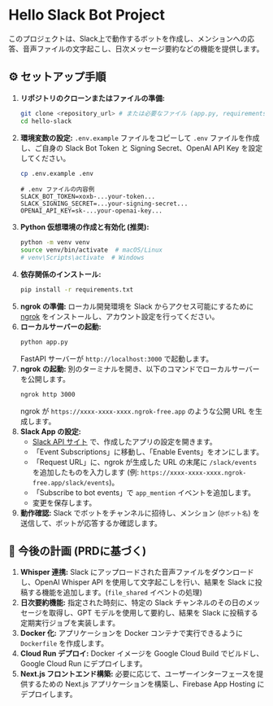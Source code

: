 # Hello Slack Bot Project

このプロジェクトは、Slack上で動作するボットを作成し、メンションへの応答、音声ファイルの文字起こし、日次メッセージ要約などの機能を提供します。

## :gear: セットアップ手順

1.  **リポジトリのクローンまたはファイルの準備:**
    ```bash
    git clone <repository_url> # または必要なファイル (app.py, requirements.txt, .env.example) を準備
    cd hello-slack
    ```
2.  **環境変数の設定:**
    `.env.example` ファイルをコピーして `.env` ファイルを作成し、ご自身の Slack Bot Token と Signing Secret、OpenAI API Key を設定してください。
    ```bash
    cp .env.example .env
    ```
    ```dotenv
    # .env ファイルの内容例
    SLACK_BOT_TOKEN=xoxb-...your-token...
    SLACK_SIGNING_SECRET=...your-signing-secret...
    OPENAI_API_KEY=sk-...your-openai-key...
    ```
3.  **Python 仮想環境の作成と有効化 (推奨):**
    ```bash
    python -m venv venv
    source venv/bin/activate  # macOS/Linux
    # venv\Scripts\activate  # Windows
    ```
4.  **依存関係のインストール:**
    ```bash
    pip install -r requirements.txt
    ```
5.  **ngrok の準備:**
    ローカル開発環境を Slack からアクセス可能にするために [ngrok](https://ngrok.com/) をインストールし、アカウント設定を行ってください。
6.  **ローカルサーバーの起動:**
    ```bash
    python app.py
    ```
    FastAPI サーバーが `http://localhost:3000` で起動します。
7.  **ngrok の起動:**
    別のターミナルを開き、以下のコマンドでローカルサーバーを公開します。
    ```bash
    ngrok http 3000
    ```
    ngrok が `https://xxxx-xxxx-xxxx.ngrok-free.app` のような公開 URL を生成します。
8.  **Slack App の設定:**
    *   [Slack API サイト](https://api.slack.com/apps) で、作成したアプリの設定を開きます。
    *   「Event Subscriptions」に移動し、「Enable Events」をオンにします。
    *   「Request URL」に、ngrok が生成した URL の末尾に `/slack/events` を追加したものを入力します (例: `https://xxxx-xxxx-xxxx.ngrok-free.app/slack/events`)。
    *   「Subscribe to bot events」で `app_mention` イベントを追加します。
    *   変更を保存します。
9.  **動作確認:**
    Slack でボットをチャンネルに招待し、メンション (`@ボット名`) を送信して、ボットが応答するか確認します。

## :rocket: 今後の計画 (PRDに基づく)

1.  **Whisper 連携:** Slack にアップロードされた音声ファイルをダウンロードし、OpenAI Whisper API を使用して文字起こしを行い、結果を Slack に投稿する機能を追加します。(`file_shared` イベントの処理)
2.  **日次要約機能:** 指定された時刻に、特定の Slack チャンネルのその日のメッセージを取得し、GPT モデルを使用して要約し、結果を Slack に投稿する定期実行ジョブを実装します。
3.  **Docker 化:** アプリケーションを Docker コンテナで実行できるように `Dockerfile` を作成します。
4.  **Cloud Run デプロイ:** Docker イメージを Google Cloud Build でビルドし、Google Cloud Run にデプロイします。
5.  **Next.js フロントエンド構築:** 必要に応じて、ユーザーインターフェースを提供するための Next.js アプリケーションを構築し、Firebase App Hosting にデプロイします。 